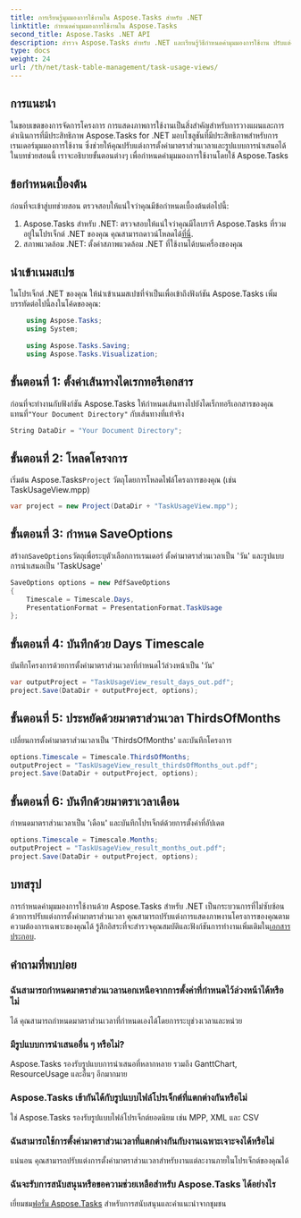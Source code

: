```yaml
---
title: การเรียนรู้มุมมองการใช้งานใน Aspose.Tasks สำหรับ .NET
linktitle: กำหนดค่ามุมมองการใช้งานใน Aspose.Tasks
second_title: Aspose.Tasks .NET API
description: สำรวจ Aspose.Tasks สำหรับ .NET และเรียนรู้วิธีกำหนดค่ามุมมองการใช้งาน ปรับแต่งการตั้งค่ามาตราส่วนเวลาและปรับปรุงภาพการจัดการโครงการของคุณ
type: docs
weight: 24
url: /th/net/task-table-management/task-usage-views/
---
```

## การแนะนำ
ในขอบเขตของการจัดการโครงการ การแสดงภาพการใช้งานเป็นสิ่งสำคัญสำหรับการวางแผนและการดำเนินการที่มีประสิทธิภาพ Aspose.Tasks for .NET มอบโซลูชันที่มีประสิทธิภาพสำหรับการเรนเดอร์มุมมองการใช้งาน ซึ่งช่วยให้คุณปรับแต่งการตั้งค่ามาตราส่วนเวลาและรูปแบบการนำเสนอได้ ในบทช่วยสอนนี้ เราจะอธิบายขั้นตอนต่างๆ เพื่อกำหนดค่ามุมมองการใช้งานโดยใช้ Aspose.Tasks
## ข้อกำหนดเบื้องต้น
ก่อนที่จะเข้าสู่บทช่วยสอน ตรวจสอบให้แน่ใจว่าคุณมีข้อกำหนดเบื้องต้นต่อไปนี้:
1.  Aspose.Tasks สำหรับ .NET: ตรวจสอบให้แน่ใจว่าคุณมีไลบรารี Aspose.Tasks ที่รวมอยู่ในโปรเจ็กต์ .NET ของคุณ คุณสามารถดาวน์โหลดได้[ที่นี่](https://releases.aspose.com/tasks/net/).
2. สภาพแวดล้อม .NET: ตั้งค่าสภาพแวดล้อม .NET ที่ใช้งานได้บนเครื่องของคุณ
## นำเข้าเนมสเปซ
ในโปรเจ็กต์ .NET ของคุณ ให้นำเข้าเนมสเปซที่จำเป็นเพื่อเข้าถึงฟังก์ชัน Aspose.Tasks เพิ่มบรรทัดต่อไปนี้ลงในโค้ดของคุณ:
```csharp
    using Aspose.Tasks;
    using System;
    
    using Aspose.Tasks.Saving;
    using Aspose.Tasks.Visualization;
```
## ขั้นตอนที่ 1: ตั้งค่าเส้นทางไดเรกทอรีเอกสาร
 ก่อนที่จะทำงานกับฟังก์ชัน Aspose.Tasks ให้กำหนดเส้นทางไปยังไดเร็กทอรีเอกสารของคุณ แทนที่`"Your Document Directory"` กับเส้นทางที่แท้จริง
```csharp
String DataDir = "Your Document Directory";
```
## ขั้นตอนที่ 2: โหลดโครงการ
 เริ่มต้น Aspose.Tasks`Project` วัตถุโดยการโหลดไฟล์โครงการของคุณ (เช่น TaskUsageView.mpp)
```csharp
var project = new Project(DataDir + "TaskUsageView.mpp");
```
## ขั้นตอนที่ 3: กำหนด SaveOptions
 สร้างก`SaveOptions`วัตถุเพื่อระบุตัวเลือกการเรนเดอร์ ตั้งค่ามาตราส่วนเวลาเป็น 'วัน' และรูปแบบการนำเสนอเป็น 'TaskUsage'
```csharp
SaveOptions options = new PdfSaveOptions
{
    Timescale = Timescale.Days,
    PresentationFormat = PresentationFormat.TaskUsage
};
```
## ขั้นตอนที่ 4: บันทึกด้วย Days Timescale
บันทึกโครงการด้วยการตั้งค่ามาตราส่วนเวลาที่กำหนดไว้ล่วงหน้าเป็น 'วัน'
```csharp
var outputProject = "TaskUsageView_result_days_out.pdf";
project.Save(DataDir + outputProject, options);
```
## ขั้นตอนที่ 5: ประหยัดด้วยมาตราส่วนเวลา ThirdsOfMonths
เปลี่ยนการตั้งค่ามาตราส่วนเวลาเป็น 'ThirdsOfMonths' และบันทึกโครงการ
```csharp
options.Timescale = Timescale.ThirdsOfMonths;
outputProject = "TaskUsageView_result_thirdsOfMonths_out.pdf";
project.Save(DataDir + outputProject, options);
```
## ขั้นตอนที่ 6: บันทึกด้วยมาตราเวลาเดือน
กำหนดมาตราส่วนเวลาเป็น 'เดือน' และบันทึกโปรเจ็กต์ด้วยการตั้งค่าที่อัปเดต
```csharp
options.Timescale = Timescale.Months;
outputProject = "TaskUsageView_result_months_out.pdf";
project.Save(DataDir + outputProject, options);
```
## บทสรุป
การกำหนดค่ามุมมองการใช้งานด้วย Aspose.Tasks สำหรับ .NET เป็นกระบวนการที่ไม่ซับซ้อน ด้วยการปรับแต่งการตั้งค่ามาตราส่วนเวลา คุณสามารถปรับแต่งการแสดงภาพงานโครงการของคุณตามความต้องการเฉพาะของคุณได้
 รู้สึกอิสระที่จะสำรวจคุณสมบัติและฟังก์ชันการทำงานเพิ่มเติมใน[เอกสารประกอบ](https://reference.aspose.com/tasks/net/).
## คำถามที่พบบ่อย
### ฉันสามารถกำหนดมาตราส่วนเวลานอกเหนือจากการตั้งค่าที่กำหนดไว้ล่วงหน้าได้หรือไม่
ได้ คุณสามารถกำหนดมาตราส่วนเวลาที่กำหนดเองได้โดยการระบุช่วงเวลาและหน่วย
### มีรูปแบบการนำเสนออื่น ๆ หรือไม่?
Aspose.Tasks รองรับรูปแบบการนำเสนอที่หลากหลาย รวมถึง GanttChart, ResourceUsage และอื่นๆ อีกมากมาย
### Aspose.Tasks เข้ากันได้กับรูปแบบไฟล์โปรเจ็กต์ที่แตกต่างกันหรือไม่
ใช่ Aspose.Tasks รองรับรูปแบบไฟล์โปรเจ็กต์ยอดนิยม เช่น MPP, XML และ CSV
### ฉันสามารถใช้การตั้งค่ามาตราส่วนเวลาที่แตกต่างกันกับงานเฉพาะเจาะจงได้หรือไม่
แน่นอน คุณสามารถปรับแต่งการตั้งค่ามาตราส่วนเวลาสำหรับงานแต่ละงานภายในโปรเจ็กต์ของคุณได้
### ฉันจะรับการสนับสนุนหรือขอความช่วยเหลือสำหรับ Aspose.Tasks ได้อย่างไร
 เยี่ยมชม[ฟอรั่ม Aspose.Tasks](https://forum.aspose.com/c/tasks/15) สำหรับการสนับสนุนและคำแนะนำจากชุมชน